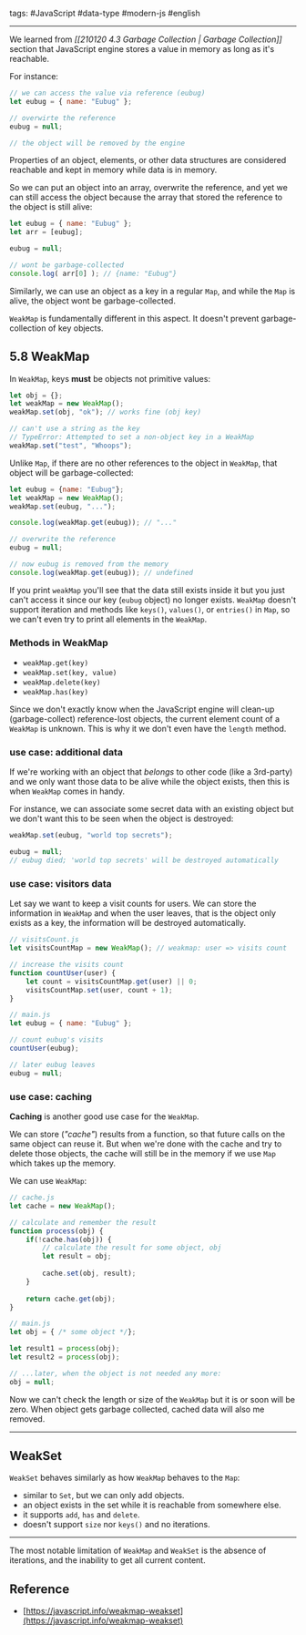 tags: #JavaScript #data-type #modern-js #english

---

We learned from *[[210120 4.3 Garbage Collection | Garbage Collection]]* section that JavaScript engine stores a value in memory as long as it's reachable.

For instance:
```js
// we can access the value via reference (eubug)
let eubug = { name: "Eubug" };

// overwirte the reference
eubug = null;

// the object will be removed by the engine
```

Properties of an object, elements, or other data structures are considered reachable and kept in memory while data is in memory.

So we can put an object into an array, overwrite the reference, and yet we can still access the object because the array that stored the reference to the object is still alive:
```js
let eubug = { name: "Eubug" };
let arr = [eubug];

eubug = null;

// wont be garbage-collected
console.log( arr[0] ); // {name: "Eubug"}
```

Similarly, we can use an object as a key in a regular `Map`, and while the `Map` is alive, the object wont be garbage-collected.

`WeakMap` is fundamentally different in this aspect. It doesn't prevent garbage-collection of key objects.

## 5.8 WeakMap
In `WeakMap`, keys **must** be objects not primitive values:

```js
let obj = {};
let weakMap = new WeakMap();
weakMap.set(obj, "ok"); // works fine (obj key)

// can't use a string as the key
// TypeError: Attempted to set a non-object key in a WeakMap
weakMap.set("test", "Whoops"); 
```

Unlike `Map`, if there are no other references to the object in `WeakMap`, that object will be garbage-collected:

```js
let eubug = {name: "Eubug"};
let weakMap = new WeakMap();
weakMap.set(eubug, "...");

console.log(weakMap.get(eubug)); // "..."

// overwrite the reference
eubug = null;

// now eubug is removed from the memory
console.log(weakMap.get(eubug)); // undefined
```

If you print `weakMap` you'll see that the data still exists inside it but you just can't access it since our key (`eubug` object) no longer exists. `WeakMap` doesn't support iteration and methods like `keys()`, `values()`, or `entries()` in `Map`, so we can't even try to print all elements in the `WeakMap`.

### Methods in WeakMap
- `weakMap.get(key)`
- `weakMap.set(key, value)`
- `weakMap.delete(key)`
- `weakMap.has(key)`

Since we don't exactly know when the JavaScript engine will clean-up (garbage-collect) reference-lost objects, the current element count of a `WeakMap` is unknown. This is why it we don't even have the `length` method.

### use case: additional data
If we're working with an object that *belongs* to other code (like a 3rd-party) and we only want those data to be alive while the object exists, then this is when `WeakMap` comes in handy.

For instance, we can associate some secret data with an existing object but we don't want this to be seen when the object is destroyed:
```js
weakMap.set(eubug, "world top secrets");

eubug = null;
// eubug died; 'world top secrets' will be destroyed automatically
```

### use case: visitors data
Let say we want to keep a visit counts for users. We can store the information in `WeakMap` and when the user leaves, that is the object only exists as a key, the information will be destroyed automatically.

```js
// visitsCount.js
let visitsCountMap = new WeakMap(); // weakmap: user => visits count

// increase the visits count
function countUser(user) {
	let count = visitsCountMap.get(user) || 0;
	visitsCountMap.set(user, count + 1);
}
```

```js
// main.js
let eubug = { name: "Eubug" };

// count eubug's visits
countUser(eubug); 

// later eubug leaves
eubug = null;
```

### use case: caching
**Caching** is another good use case for the `WeakMap`. 

We can store (*"cache"*) results from a function, so that future calls on the same object can reuse it. But when we're done with the cache and try to delete those objects, the cache will still be in the memory if we use `Map` which takes up the memory.

We can use `WeakMap`:

```js
// cache.js
let cache = new WeakMap();

// calculate and remember the result
function process(obj) {
	if(!cache.has(obj)) {
		// calculate the result for some object, obj
		let result = obj;
		
		cache.set(obj, result);
	}
	
	return cache.get(obj);
}
```

```js
// main.js
let obj = { /* some object */};

let result1 = process(obj);
let result2 = process(obj);

// ...later, when the object is not needed any more:
obj = null;
```

Now we can't check the length or size of the `WeakMap` but it is or soon will be zero. When object gets garbage collected, cached data will also me removed.

---

## WeakSet
`WeakSet` behaves similarly as how `WeakMap` behaves to the `Map`:
- similar to `Set`, but we can only add objects.
- an object exists in the set while it is reachable from somewhere else.
- it supports `add`, `has` and `delete`.
- doesn't support `size` nor `keys()` and no iterations.

---

The most notable limitation of `WeakMap` and `WeakSet` is the absence of iterations, and the inability to get all current content.

## Reference
- [https://javascript.info/weakmap-weakset](https://javascript.info/weakmap-weakset)